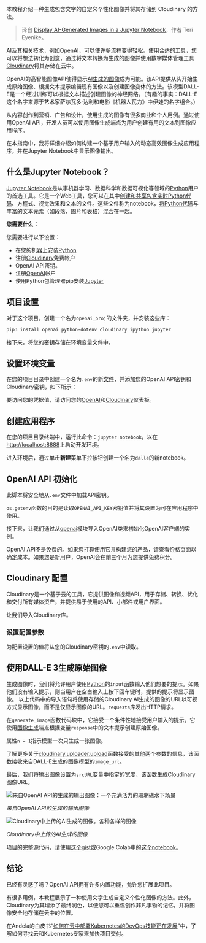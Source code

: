 
<!--
title: 在Jupyter Notebook中显示AI生成的图像
cover: https://cdn.thenewstack.io/media/2024/11/20d1e8e3-reefs.jpg
-->

本教程介绍一种生成包含文字的自定义个性化图像并将其存储到 Cloudinary 的方法。

> 译自 [Display AI-Generated Images in a Jupyter Notebook](https://thenewstack.io/display-ai-generated-images-in-a-jupyter-notebook/)，作者 Teri Eyenike。

AI及其相关技术，例如[OpenAI](https://thenewstack.io/beyond-chatgpt-exploring-the-openai-platform/)，可以使许多流程变得轻松。使用合适的工具，您可以将想法转化为创意，通过将文本转换为生成的图像并使用数字媒体管理工具[Cloudinary](https://cloudinary.com)将其存储在云中。

OpenAI的高智能图像API使得显示[AI生成的图像](https://thenewstack.io/the-power-and-ethical-dilemma-of-ai-image-generation-models/)成为可能。该API提供从头开始生成原始图像、根据文本提示编辑现有图像以及创建图像变体的方法。该模型DALL-E是一个经过训练可以根据文本描述创建图像的神经网络。（有趣的事实：DALL-E这个名字来源于艺术家萨尔瓦多·达利和电影《机器人瓦力》中伊娃的名字组合。）

从内容创作到营销、广告和设计，使用生成的图像有很多商业和个人用例。通过使用OpenAI API，开发人员可以使用图像生成端点为用户创建有用的文本到图像应用程序。

在本指南中，我将详细介绍如何构建一个基于用户输入的动态高效图像生成应用程序，并在Jupyter Notebook中显示图像输出。

## 什么是Jupyter Notebook？

[Jupyter Notebook](https://jupyter.org/)是从事机器学习、数据科学和数据可视化等领域的[Python](https://www.python.org/)用户的首选工具。它是一个Web工具，您可以在其中[创建和共享包含实时Python代码](https://thenewstack.io/mit-created-compiler-speeds-up-python-code/)、方程式、视觉效果和文本的文件。这些文件称为notebook，[将Python代码](https://thenewstack.io/python/)与丰富的文本元素（如段落、图片和表格）混合在一起。

**您需要什么：**

您需要进行以下设置：

- 在您的机器上安装[Python](https://www.python.org/downloads/)
- 注册[Cloudinary](https://cloudinary.com/users/register_free)免费帐户
- OpenAI API密钥。
- 注册[OpenAI](https://platform.openai.com/signup)帐户
- 使用Python包管理器pip安装[Jupyter](https://docs.jupyter.org/en/latest/install/notebook-classic.html#alternative-for-experienced-python-users-installing-jupyter-with-pip)


## 项目设置

对于这个项目，创建一个名为`openai_proj`的文件夹，并安装这些库：

```bash
pip3 install openai python-dotenv cloudinary ipython jupyter
```

接下来，将您的密钥存储在环境变量文件中。

## 设置环境变量

在您的项目目录中创建一个名为`.env`的新[文件](https://thenewstack.io/what-is-the-docker-env-file-and-how-do-you-use-it/)，并添加您的OpenAI API密钥和Cloudinary密钥，如下所示：

要访问您的凭据值，请访问您的[OpenAI](https://platform.openai.com/settings/profile?tab=api-keys)和[Cloudinary](https://www.youtube.com/watch?v=ok9mHOuvVSI)仪表板。

## 创建应用程序

在您的项目目录终端中，运行此命令：`jupyter notebook`，以在[http://localhost:8888](http://localhost:8888/)上启动开发环境。

进入环境后，通过单击**新建**菜单下拉按钮创建一个名为`dalle`的新notebook。

## OpenAI API 初始化

此脚本将安全地从`.env`文件中加载API密钥。

`os.getenv`函数的目的是读取`OPENAI_API_KEY`密钥值并将其设置为可在应用程序中使用。

接下来，让我们通过从[openai](https://pypi.org/project/openai/)模块导入OpenAI类来初始化OpenAI客户端的实例。

OpenAI API不是免费的。如果您打算使用它并构建您的产品，请查看[价格页面](https://openai.com/api/pricing/)以确定成本。如果您是新用户，OpenAI会在前三个月为您提供免费积分。

## Cloudinary 配置

Cloudinary是一个基于云的工具，它提供图像和视频API，用于存储、转换、优化和交付所有媒体资产，并提供易于使用的API、小部件或用户界面。

让我们导入Cloudinary库。

### 设置配置参数

为配置设置的值将从您的Cloudinary密钥的`.env`中读取。

## 使用DALL-E 3生成原始图像

生成图像时，我们将允许用户使用[Python](https://thenewstack.io/what-is-python/)的`input`函数输入他们想要的提示。如果他们没有输入提示，则当用户在空白输入上按下回车键时，提供的提示将显示图像。
以上代码中的导入语句将使用存储的Cloudinary AI生成的图像的URL以可视方式显示图像，而不是仅显示图像的URL。`requests`库发出HTTP请求。

在`generate_image`函数代码块中，它接受一个条件性地接受用户输入的提示。它使用[图像生成](https://platform.openai.com/docs/guides/images/generations)端点根据变量`response`中的文本提示创建原始图像。

属性`n = 1`指示模型一次只生成一张图像。

了解更多关于[cloudinary.uploader.upload](https://cloudinary.com/documentation/python_quickstart#2_upload_an_image)函数接受的其他两个参数的信息，该函数接收来自DALL-E生成的图像模型的`image_url`。

最后，我们将输出图像设置为`srcURL`变量中指定的宽度，该函数生成Cloudinary图像URL。

![来自OpenAI API的生成的输出图像：一个充满活力的珊瑚礁水下场景](https://cdn.thenewstack.io/media/2024/11/5135f029-image1-1024x564.jpg)

*来自OpenAI API的生成的输出图像*

![Cloudinary中上传的AI生成的图像。各种各样的图像](https://cdn.thenewstack.io/media/2024/11/80c98cac-image2-1024x512.jpg)

*Cloudinary中上传的AI生成的图像*

项目的完整源代码，请使用[这个gist](https://gist.github.com/Terieyenike/a75491834479a8eac3ff7beb59f6bdc8)或Google Colab中的[这个notebook](https://colab.research.google.com/drive/14P1g24FGxPsNqbJOA2NZ_ux-uQ_SLiLZ#scrollTo=bGj_nt2J1Lu4&uniqifier=1)。

## 结论

已经有灵感了吗？OpenAI API拥有许多内置功能，允许您扩展此项目。

有很多用例，本教程展示了一种使用文字生成自定义个性化图像的方法。此外，Cloudinary为其增添了最终润色，以便您可以重温创作非凡事物的记忆，并将图像安全地存储在云中的位置。

在Andela的白皮书“[如何在云中部署Kubernetes的DevOps技能正在发展](https://www.andela.com/resources/how-devops-skills-are-evolving-to-deploy-kubernetes-in-the-cloud/?utm_medium=contentmarketing&utm_source=whitepaper&utm_campaign=brand-global-the-new-stack-nov-20&utm_content=teri-eyenike-jupyter-blog-writers-room)”中，了解如何寻找云和Kubernetes专家来加快项目交付。
